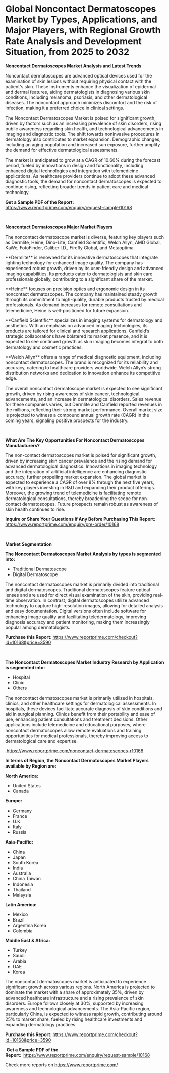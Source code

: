 <p><h1>Global Noncontact Dermatoscopes Market by Types, Applications, and Major Players, with Regional Growth Rate Analysis and Development Situation, from 2025 to 2032</h1></p><p><strong>Noncontact Dermatoscopes Market Analysis and Latest Trends</strong></p>
<p><p>Noncontact dermatoscopes are advanced optical devices used for the examination of skin lesions without requiring physical contact with the patient's skin. These instruments enhance the visualization of epidermal and dermal features, aiding dermatologists in diagnosing various skin conditions, including melanoma, psoriasis, and other dermatological diseases. The noncontact approach minimizes discomfort and the risk of infection, making it a preferred choice in clinical settings.</p><p>The Noncontact Dermatoscopes Market is poised for significant growth, driven by factors such as an increasing prevalence of skin disorders, rising public awareness regarding skin health, and technological advancements in imaging and diagnostic tools. The shift towards noninvasive procedures in dermatology also contributes to market expansion. Demographic changes, including an aging population and increased sun exposure, further amplify the demand for effective dermatological assessments.</p><p>The market is anticipated to grow at a CAGR of 10.60% during the forecast period, fueled by innovations in design and functionality, including enhanced digital technologies and integration with telemedicine applications. As healthcare providers continue to adopt these advanced diagnostic tools, the demand for noncontact dermatoscopes is expected to continue rising, reflecting broader trends in patient care and medical technology.</p></p>
<p><strong>Get a Sample PDF of the Report:&nbsp;</strong> <a href="https://www.reportprime.com/enquiry/request-sample/10168?utm_campaign=2603&utm_medium=2&utm_source=Github&utm_content=ia&utm_term=20032025&utm_id=noncontact-dermatoscopes">https://www.reportprime.com/enquiry/request-sample/10168</a></p>
<p>&nbsp;</p>
<p><strong>Noncontact Dermatoscopes Major Market Players</strong></p>
<p><p>The noncontact dermatoscope market is diverse, featuring key players such as Dermlite, Heine, Dino-Lite, Canfield Scientific, Welch Allyn, AMD Global, KaWe, FotoFinder, Caliber I.D., Firefly Global, and Metaoptima. </p><p>**Dermlite** is renowned for its innovative dermatoscopes that integrate lighting technology for enhanced image quality. The company has experienced robust growth, driven by its user-friendly design and advanced imaging capabilities. Its products cater to dermatologists and skin care professionals globally, contributing to a significant share of the market.</p><p>**Heine** focuses on precision optics and ergonomic design in its noncontact dermatoscopes. The company has maintained steady growth through its commitment to high-quality, durable products trusted by medical professionals. As demand increases for remote consultations and telemedicine, Heine is well-positioned for future expansion.</p><p>**Canfield Scientific** specializes in imaging systems for dermatology and aesthetics. With an emphasis on advanced imaging technologies, its products are tailored for clinical and research applications. Canfield’s strategic collaborations have bolstered its market presence, and it is expected to see continued growth as skin imaging becomes integral to both dermatology and cosmetic practices.</p><p>**Welch Allyn** offers a range of medical diagnostic equipment, including noncontact dermatoscopes. The brand is recognized for its reliability and accuracy, catering to healthcare providers worldwide. Welch Allyn’s strong distribution networks and dedication to innovation enhance its competitive edge.</p><p>The overall noncontact dermatoscope market is expected to see significant growth, driven by rising awareness of skin cancer, technological advancements, and an increase in dermatological disorders. Sales revenue for these companies varies, but Dermlite and Canfield reported revenues in the millions, reflecting their strong market performance. Overall market size is projected to witness a compound annual growth rate (CAGR) in the coming years, signaling positive prospects for the industry.</p></p>
<p>&nbsp;</p>
<p><strong>What Are The Key Opportunities For Noncontact Dermatoscopes Manufacturers?</strong></p>
<p><p>The non-contact dermatoscopes market is poised for significant growth, driven by increasing skin cancer prevalence and the rising demand for advanced dermatological diagnostics. Innovations in imaging technology and the integration of artificial intelligence are enhancing diagnostic accuracy, further propelling market expansion. The global market is expected to experience a CAGR of over 8% through the next five years, with key players investing in R&D and expanding their product offerings. Moreover, the growing trend of telemedicine is facilitating remote dermatological consultations, thereby broadening the scope for non-contact dermatoscopes. Future prospects remain robust as awareness of skin health continues to rise.</p></p>
<p><strong>Inquire or Share Your Questions If Any Before Purchasing This Report:</strong> <a href="https://www.reportprime.com/enquiry/pre-order/10168?utm_campaign=2603&utm_medium=2&utm_source=Github&utm_content=ia&utm_term=20032025&utm_id=noncontact-dermatoscopes">https://www.reportprime.com/enquiry/pre-order/10168</a></p>
<p>&nbsp;</p>
<p><strong>Market Segmentation</strong></p>
<p><strong>The Noncontact Dermatoscopes Market Analysis by types is segmented into:</strong></p>
<p><ul><li>Traditional Dermatoscope</li><li>Digital Dermatoscope</li></ul></p>
<p><p>The noncontact dermatoscopes market is primarily divided into traditional and digital dermatoscopes. Traditional dermatoscopes feature optical lenses and are used for direct visual examination of the skin, providing real-time observation. In contrast, digital dermatoscopes utilize advanced technology to capture high-resolution images, allowing for detailed analysis and easy documentation. Digital versions often include software for enhancing image quality and facilitating teledermatology, improving diagnosis accuracy and patient monitoring, making them increasingly popular among dermatologists.</p></p>
<p><strong>Purchase this Report:&nbsp;</strong><a href="https://www.reportprime.com/checkout?id=10168&price=3590&utm_campaign=2603&utm_medium=2&utm_source=Github&utm_content=ia&utm_term=20032025&utm_id=noncontact-dermatoscopes">https://www.reportprime.com/checkout?id=10168&price=3590</a></p>
<p>&nbsp;</p>
<p><strong>The Noncontact Dermatoscopes Market Industry Research by Application is segmented into:</strong></p>
<p><ul><li>Hospital</li><li>Clinic</li><li>Others</li></ul></p>
<p><p>The noncontact dermatoscopes market is primarily utilized in hospitals, clinics, and other healthcare settings for dermatological assessments. In hospitals, these devices facilitate accurate diagnosis of skin conditions and aid in surgical planning. Clinics benefit from their portability and ease of use, enhancing patient consultations and treatment decisions. Other applications include telemedicine and educational purposes, where noncontact dermatoscopes allow remote evaluations and training opportunities for medical professionals, thereby improving access to dermatological care and expertise.</p></p>
<p><a href="https://www.reportprime.com/noncontact-dermatoscopes-r10168?utm_campaign=2603&utm_medium=2&utm_source=Github&utm_content=ia&utm_term=20032025&utm_id=noncontact-dermatoscopes">&nbsp;https://www.reportprime.com/noncontact-dermatoscopes-r10168</a></p>
<p><strong>In terms of Region, the Noncontact Dermatoscopes Market Players available by Region are:</strong></p>
<p>
    <p> <strong> North America: </strong>
        <ul>
            <li>United States</li>
            <li>Canada</li>
        </ul>
        </p> 
    <p> <strong> Europe: </strong>
        <ul>
            <li>Germany</li>
            <li>France</li>
            <li>U.K.</li>
            <li>Italy</li>
            <li>Russia</li>
        </ul>
        </p> 
    <p> <strong> Asia-Pacific: </strong>
        <ul>
            <li>China</li>
            <li>Japan</li>
            <li>South Korea</li>
            <li>India</li>
            <li>Australia</li>
            <li>China Taiwan</li>
            <li>Indonesia</li>
            <li>Thailand</li>
            <li>Malaysia</li>
        </ul>
        </p> 
    <p> <strong> Latin America: </strong>
        <ul>
            <li>Mexico</li>
            <li>Brazil</li>
            <li>Argentina Korea</li>
            <li>Colombia</li>
        </ul>
        </p> 
    <p> <strong> Middle East & Africa: </strong>
        <ul>
            <li>Turkey</li>
            <li>Saudi</li>
            <li>Arabia</li>
            <li>UAE</li>
            <li>Korea</li>
        </ul>
    </p>
    </p>
<p><p>The noncontact dermatoscopes market is anticipated to experience significant growth across various regions. North America is projected to dominate the market with a share of approximately 35%, driven by advanced healthcare infrastructure and a rising prevalence of skin disorders. Europe follows closely at 30%, supported by increasing awareness and technological advancements. The Asia-Pacific region, particularly China, is expected to witness rapid growth, contributing around 25% to market share, fueled by rising healthcare investments and expanding dermatology practices.</p></p>
<p><strong>Purchase this Report: </strong><a href="https://www.reportprime.com/checkout?id=10168&price=3590&utm_campaign=2603&utm_medium=2&utm_source=Github&utm_content=ia&utm_term=20032025&utm_id=noncontact-dermatoscopes">https://www.reportprime.com/checkout?id=10168&price=3590</a></p>
<p>&nbsp;<strong>Get a Sample PDF of the Report:&nbsp;&nbsp;</strong><a href="https://www.reportprime.com/enquiry/request-sample/10168?utm_campaign=2603&utm_medium=2&utm_source=Github&utm_content=ia&utm_term=20032025&utm_id=noncontact-dermatoscopes">https://www.reportprime.com/enquiry/request-sample/10168</a></p>
<p><strong></strong></p>
<p>Check more reports on <a href="https://www.reportprime.com/?utm_campaign=2603&utm_medium=2&utm_source=Github&utm_content=ia&utm_term=20032025&utm_id=noncontact-dermatoscopes">https://www.reportprime.com/</a></p>